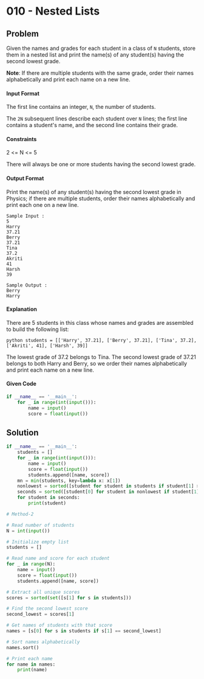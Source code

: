 # 010 - Nested Lists
## Problem
Given the names and grades for each student in a class of `N` students, store them in a nested list and print the name(s) of any student(s) having the second lowest grade.

**Note**: If there are multiple students with the same grade, order their names alphabetically and print each name on a new line.

#### Input Format

The first line contains an integer, `N`, the number of students.

The `2N` subsequent lines describe each student over `N` lines; the first line contains a student's name, and the second line contains their grade.


#### Constraints
2 <= N <= 5

There will always be one or more students having the second lowest grade.

#### Output Format

Print the name(s) of any student(s) having the second lowest grade in Physics; if there are multiple students, order their names alphabetically and print each one on a new line.

```
Sample Input :
5
Harry
37.21
Berry
37.21
Tina
37.2
Akriti
41
Harsh
39
```

```
Sample Output :
Berry
Harry
```

#### Explanation
There are 5 students in this class whose names and grades are assembled to build the following list:

`python students = [['Harry', 37.21], ['Berry', 37.21], ['Tina', 37.2], ['Akriti', 41], ['Harsh', 39]]`

The lowest grade of 37.2 belongs to Tina. The second lowest grade of 37.21 belongs to both Harry and Berry, so we order their names alphabetically and print each name on a new line.


#### Given Code

```python
if __name__ == '__main__':
    for _ in range(int(input())):
        name = input()
        score = float(input())
```


## Solution

```python
if __name__ == '__main__':
    students = []
    for _ in range(int(input())):
        name = input()
        score = float(input())
        students.append([name, score])
    mn = min(students, key=lambda x: x[1])
    nonlowest = sorted([student for student in students if student[1] > mn[1]], key= lambda x: x[1])
    seconds = sorted([student[0] for student in nonlowest if student[1] == nonlowest[0][1]])
    for student in seconds:
        print(student)

# Method-2

# Read number of students
N = int(input())

# Initialize empty list
students = []

# Read name and score for each student
for _ in range(N):
    name = input()
    score = float(input())
    students.append([name, score])

# Extract all unique scores
scores = sorted(set([s[1] for s in students]))

# Find the second lowest score
second_lowest = scores[1]

# Get names of students with that score
names = [s[0] for s in students if s[1] == second_lowest]

# Sort names alphabetically
names.sort()

# Print each name
for name in names:
    print(name)

```


